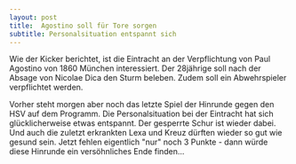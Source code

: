 ```yaml
---
layout: post
title:  Agostino soll für Tore sorgen
subtitle: Personalsituation entspannt sich
---
```


Wie der Kicker berichtet, ist die Eintracht an der Verpflichtung von Paul Agostino von 1860 München interessiert. Der 28jährige soll nach der Absage von Nicolae Dica den Sturm beleben. Zudem soll ein Abwehrspieler verpflichtet werden.

Vorher steht morgen aber noch das letzte Spiel der Hinrunde gegen den HSV auf dem Programm. Die Personalsituation bei der Eintracht hat sich glücklicherweise etwas entspannt. Der gesperrte Schur ist wieder dabei. Und auch die zuletzt erkrankten Lexa und Kreuz dürften wieder so gut wie gesund sein. Jetzt fehlen eigentlich "nur" noch 3 Punkte - dann würde diese Hinrunde ein versöhnliches Ende finden...
